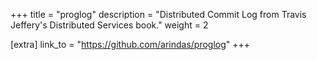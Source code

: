 +++
title = "proglog"
description = "Distributed Commit Log from Travis Jeffery's Distributed Services book."
weight = 2


[extra]
link_to = "https://github.com/arindas/proglog"
+++


